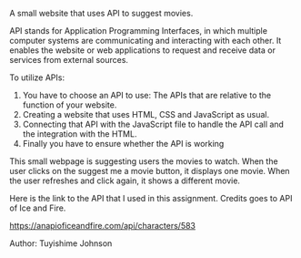 A small website that uses API to suggest movies.

API stands for Application Programming Interfaces, in which multiple computer systems are communicating and interacting with each other. It enables the website or web applications to request and receive data or services from external sources.

To utilize APIs:

1. You have to choose an API to use: The APIs that are relative to the function of your website.
2. Creating a website that uses HTML, CSS and JavaScript as usual.
3. Connecting that API with the JavaScript file to handle the API call and the integration with the HTML.
4. Finally you have to ensure whether the API is working

This small webpage is suggesting users the movies to watch. When the user clicks on the suggest me a movie button, it displays one movie. When the user refreshes and click again, it shows a different movie.

Here is the link to the API that I used in this assignment. Credits goes to API of Ice and Fire.

https://anapioficeandfire.com/api/characters/583

Author: Tuyishime Johnson
